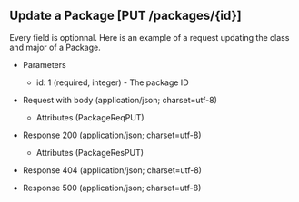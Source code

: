 ## Update a Package [PUT /packages/{id}]
Every field is optionnal. Here is an example of a request updating the class and major of a Package.

+ Parameters

    + id: 1 (required, integer) - The package ID

+ Request with body (application/json; charset=utf-8)

    + Attributes (PackageReqPUT)

    <!-- include(../auth/authHeader.md) -->

+ Response 200 (application/json; charset=utf-8)

    + Attributes (PackageResPUT)

+ Response 404 (application/json; charset=utf-8)

+ Response 500 (application/json; charset=utf-8)
